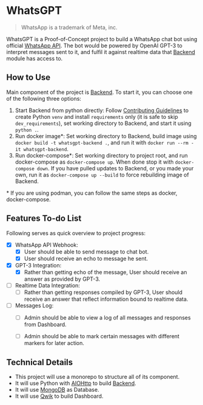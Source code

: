 # WhatsGPT

> WhatsApp is a trademark of Meta, inc.

WhatsGPT is a Proof-of-Concept project to build a WhatsApp chat bot using official [WhatsApp API](https://business.whatsapp.com/developers/developer-hub). The bot would be powered by OpenAI GPT-3 to interpret messages sent to it, and fulfil it against realtime data that [Backend](./backend/README.md) module has access to.

## How to Use

Main component of the project is [Backend](./backend/README.md). To start it, you can choose one of the following three options:
1. Start Backend from python directly: Follow [Contributing Guidelines](./backend/CONTRIBUTING.md) to create Python `venv` and install `requirements` only (it is safe to skip `dev_requirements`), set working directory to Backend, and start it using `python .`.
2. Run docker image\*: Set working directory to Backend, build image using `docker build -t whatsgpt-backend .`, and run it with `docker run --rm -it whatsgpt-backend`.
3. Run docker-compose\*: Set working directory to project root, and run docker-compose as `docker-compose up`. When done stop it with `docker-compose down`. If you have pulled updates to Backend, or you made your own, run it as `docker-compose up --build` to force rebuilding image of Backend.

\* If you are using podman, you can follow the same steps as docker, docker-compose.

## Features To-do List

Following serves as quick overview to project progress:

- [x] WhatsApp API Webhook:
  - [x] User should be able to send message to chat bot.
  - [x] User should receive an echo to message he sent.
- [x] GPT-3 Integration:
  - [x] Rather than getting echo of the message, User should receive an answer as provided by GPT-3.
- [ ] Realtime Data Integration:
  - [ ] Rather than getting responses compiled by GPT-3, User should receive an answer that reflect information bound to realtime data.
- [ ] Messages Log:
  - [ ] Admin should be able to view a log of all messages and responses from Dashboard.
  - [ ] Admin should be able to mark certain messages with different markers for later action.


## Technical Details

- This project will use a monorepo to structure all of its component.
- It will use Python with [AIOHttp](https://pypi.org/project/aiohttp/) to build [Backend]('./backend/README.md').
- It will use [MongoDB](https://www.mongodb.com) as Database.
- It will use [Qwik](https://qwik.builder.io/) to build Dashboard.
